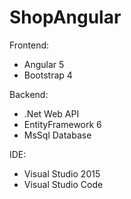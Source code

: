 # ShopAngular

Frontend:
 - Angular 5
 - Bootstrap 4
 
Backend:
 - .Net Web API
 - EntityFramework 6
 - MsSql Database
 
IDE:
  - Visual Studio 2015
  - Visual Studio Code
